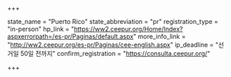 +++

state_name = "Puerto Rico"
state_abbreviation = "pr"
registration_type = "in-person"
hp_link = "https://ww2.ceepur.org/Home/Index?aspxerrorpath=/es-pr/Paginas/default.aspx"
more_info_link = "http://ww2.ceepur.org/es-pr/Paginas/cee-english.aspx"
ip_deadline = "선거일 50일 전까지"
confirm_registration = "https://consulta.ceepur.org/"

+++